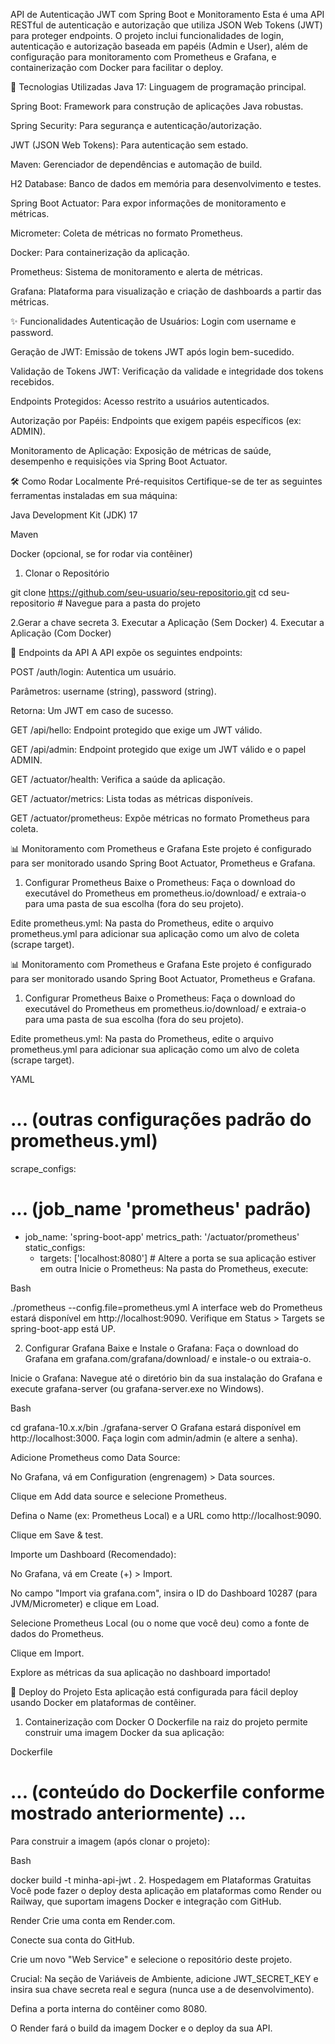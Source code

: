 API de Autenticação JWT com Spring Boot e Monitoramento
Esta é uma API RESTful de autenticação e autorização que utiliza JSON Web Tokens (JWT) para proteger endpoints. O projeto inclui funcionalidades de login, autenticação e autorização baseada em papéis (Admin e User), além de configuração para monitoramento com Prometheus e Grafana, e containerização com Docker para facilitar o deploy.

🚀 Tecnologias Utilizadas
Java 17: Linguagem de programação principal.

Spring Boot: Framework para construção de aplicações Java robustas.

Spring Security: Para segurança e autenticação/autorização.

JWT (JSON Web Tokens): Para autenticação sem estado.

Maven: Gerenciador de dependências e automação de build.

H2 Database: Banco de dados em memória para desenvolvimento e testes.

Spring Boot Actuator: Para expor informações de monitoramento e métricas.

Micrometer: Coleta de métricas no formato Prometheus.

Docker: Para containerização da aplicação.

Prometheus: Sistema de monitoramento e alerta de métricas.

Grafana: Plataforma para visualização e criação de dashboards a partir das métricas.

✨ Funcionalidades
Autenticação de Usuários: Login com username e password.

Geração de JWT: Emissão de tokens JWT após login bem-sucedido.

Validação de Tokens JWT: Verificação da validade e integridade dos tokens recebidos.

Endpoints Protegidos: Acesso restrito a usuários autenticados.

Autorização por Papéis: Endpoints que exigem papéis específicos (ex: ADMIN).

Monitoramento de Aplicação: Exposição de métricas de saúde, desempenho e requisições via Spring Boot Actuator.

🛠️ Como Rodar Localmente
Pré-requisitos
Certifique-se de ter as seguintes ferramentas instaladas em sua máquina:

Java Development Kit (JDK) 17

Maven

Docker (opcional, se for rodar via contêiner)

1. Clonar o Repositório

git clone https://github.com/seu-usuario/seu-repositorio.git
cd seu-repositorio # Navegue para a pasta do projeto

2.Gerar a chave secreta
3. Executar a Aplicação (Sem Docker)
4. Executar a Aplicação (Com Docker)

📍 Endpoints da API
A API expõe os seguintes endpoints:

POST /auth/login: Autentica um usuário.

Parâmetros: username (string), password (string).

Retorna: Um JWT em caso de sucesso.

GET /api/hello: Endpoint protegido que exige um JWT válido.

GET /api/admin: Endpoint protegido que exige um JWT válido e o papel ADMIN.

GET /actuator/health: Verifica a saúde da aplicação.

GET /actuator/metrics: Lista todas as métricas disponíveis.

GET /actuator/prometheus: Expõe métricas no formato Prometheus para coleta.

📊 Monitoramento com Prometheus e Grafana
Este projeto é configurado para ser monitorado usando Spring Boot Actuator, Prometheus e Grafana.

1. Configurar Prometheus
Baixe o Prometheus: Faça o download do executável do Prometheus em prometheus.io/download/ e extraia-o para uma pasta de sua escolha (fora do seu projeto).

Edite prometheus.yml: Na pasta do Prometheus, edite o arquivo prometheus.yml para adicionar sua aplicação como um alvo de coleta (scrape target).

📊 Monitoramento com Prometheus e Grafana
Este projeto é configurado para ser monitorado usando Spring Boot Actuator, Prometheus e Grafana.

1. Configurar Prometheus
Baixe o Prometheus: Faça o download do executável do Prometheus em prometheus.io/download/ e extraia-o para uma pasta de sua escolha (fora do seu projeto).

Edite prometheus.yml: Na pasta do Prometheus, edite o arquivo prometheus.yml para adicionar sua aplicação como um alvo de coleta (scrape target).

YAML

# ... (outras configurações padrão do prometheus.yml)

scrape_configs:
  # ... (job_name 'prometheus' padrão)

  - job_name: 'spring-boot-app'
    metrics_path: '/actuator/prometheus'
    static_configs:
      - targets: ['localhost:8080'] # Altere a porta se sua aplicação estiver em outra
Inicie o Prometheus: Na pasta do Prometheus, execute:

Bash

./prometheus --config.file=prometheus.yml
A interface web do Prometheus estará disponível em http://localhost:9090. Verifique em Status > Targets se spring-boot-app está UP.

2. Configurar Grafana
Baixe e Instale o Grafana: Faça o download do Grafana em grafana.com/grafana/download/ e instale-o ou extraia-o.

Inicie o Grafana: Navegue até o diretório bin da sua instalação do Grafana e execute grafana-server (ou grafana-server.exe no Windows).

Bash

cd grafana-10.x.x/bin
./grafana-server
O Grafana estará disponível em http://localhost:3000. Faça login com admin/admin (e altere a senha).

Adicione Prometheus como Data Source:

No Grafana, vá em Configuration (engrenagem) > Data sources.

Clique em Add data source e selecione Prometheus.

Defina o Name (ex: Prometheus Local) e a URL como http://localhost:9090.

Clique em Save & test.

Importe um Dashboard (Recomendado):

No Grafana, vá em Create (+) > Import.

No campo "Import via grafana.com", insira o ID do Dashboard 10287 (para JVM/Micrometer) e clique em Load.

Selecione Prometheus Local (ou o nome que você deu) como a fonte de dados do Prometheus.

Clique em Import.

Explore as métricas da sua aplicação no dashboard importado!

🚀 Deploy do Projeto
Esta aplicação está configurada para fácil deploy usando Docker em plataformas de contêiner.

1. Containerização com Docker
O Dockerfile na raiz do projeto permite construir uma imagem Docker da sua aplicação:

Dockerfile

# ... (conteúdo do Dockerfile conforme mostrado anteriormente) ...
Para construir a imagem (após clonar o projeto):

Bash

docker build -t minha-api-jwt .
2. Hospedagem em Plataformas Gratuitas
Você pode fazer o deploy desta aplicação em plataformas como Render ou Railway, que suportam imagens Docker e integração com GitHub.

Render
Crie uma conta em Render.com.

Conecte sua conta do GitHub.

Crie um novo "Web Service" e selecione o repositório deste projeto.

Crucial: Na seção de Variáveis de Ambiente, adicione JWT_SECRET_KEY e insira sua chave secreta real e segura (nunca use a de desenvolvimento).

Defina a porta interna do contêiner como 8080.

O Render fará o build da imagem Docker e o deploy da sua API.

